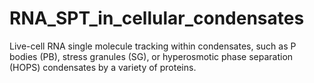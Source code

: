 # RNA_SPT_in_cellular_condensates
Live-cell RNA single molecule tracking within condensates, such as P bodies (PB), stress granules (SG), or hyperosmotic phase separation (HOPS) condensates by a variety of proteins.
